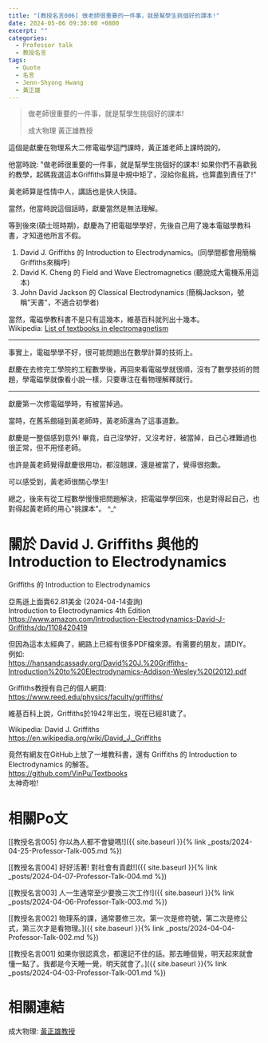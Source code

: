 ```yaml
---
title: "[教授名言006] 做老師很重要的一件事，就是幫學生挑個好的課本!"
date: 2024-05-06 09:30:00 +0800
excerpt: ""
categories:
  - Professor talk
  - 教授名言
tags:
  - Quote
  - 名言
  - Jenn-Shyong Hwang
  - 黃正雄
---
```


> 做老師很重要的一件事，就是幫學生挑個好的課本!
>
> 成大物理 黃正雄教授

這個是獻慶在物理系大二修電磁學這門課時，黃正雄老師上課時說的。

他當時說: "做老師很重要的一件事，就是幫學生挑個好的課本! 如果你們不喜歡我的教學，起碼我選這本Griffiths算是中規中矩了，沒給你亂挑，也算盡到責任了!"

黃老師算是性情中人，講話也是快人快語。

當然，他當時說這個話時，獻慶當然是無法理解。

等到後來(碩士班時期)，獻慶為了把電磁學學好，先後自己用了幾本電磁學教科書，才知道他所言不假。
1. David J. Griffiths 的 Introduction to Electrodynamics。(同學間都會用簡稱Griffiths來稱呼)
2. David K. Cheng 的 Field and Wave Electromagnetics (聽說成大電機系用這本)
3. John David Jackson 的 Classical Electrodynamics (簡稱Jackson，號稱"天書"，不適合初學者)

當然，電磁學教科書不是只有這幾本，維基百科就列出十幾本。  
Wikipedia: [List of textbooks in electromagnetism](<https://en.wikipedia.org/wiki/List_of_textbooks_in_electromagnetism>)  

---

事實上，電磁學學不好，很可能問題出在數學計算的技術上。

獻慶在去修完工學院的工程數學後，再回來看電磁學就很順，沒有了數學技術的問題，學電磁學就像看小說一樣，只要專注在看物理解釋就行。

---

獻慶第一次修電磁學時，有被當掉過。

當時，在舊系館碰到黃老師時，黃老師還為了這事道歉。

獻慶是一整個感到意外! 畢竟，自己沒學好，又沒考好，被當掉，自己心裡難過也很正常，但不用怪老師。

也許是黃老師覺得獻慶很用功，都沒翹課，還是被當了，覺得很抱歉。

可以感受到，黃老師很關心學生!

總之，後來有從工程數學慢慢把問題解決，把電磁學學回來，也是對得起自己，也對得起黃老師的用心"挑課本"。 ^_^

# 關於 David J. Griffiths 與他的 Introduction to Electrodynamics

Griffiths 的 Introduction to Electrodynamics

亞馬遜上面賣62.81美金 (2024-04-14查詢)  
Introduction to Electrodynamics 4th Edition  
<https://www.amazon.com/Introduction-Electrodynamics-David-J-Griffiths/dp/1108420419>

但因為這本太經典了，網路上已經有很多PDF檔來源。有需要的朋友，請DIY。  
例如:  
<https://hansandcassady.org/David%20J.%20Griffiths-Introduction%20to%20Electrodynamics-Addison-Wesley%20(2012).pdf>

Griffiths教授有自己的個人網頁:  
<https://www.reed.edu/physics/faculty/griffiths/>

維基百科上說，Griffiths於1942年出生，現在已經81歲了。  

Wikipedia: David J. Griffiths  
<https://en.wikipedia.org/wiki/David_J._Griffiths>

竟然有網友在GitHub上放了一堆教科書，還有 Griffiths 的 Introduction to Electrodynamics 的解答。  
<https://github.com/VinPu/Textbooks>  
太神奇啦!

# 相關Po文

[[教授名言005] 你以為人都不會變嗎!]({{ site.baseurl }}{% link _posts/2024-04-25-Professor-Talk-005.md %})  

[[教授名言004] 好好活著! 對社會有貢獻!]({{ site.baseurl }}{% link _posts/2024-04-07-Professor-Talk-004.md %})

[[教授名言003] 人一生通常至少要換三次工作!]({{ site.baseurl }}{% link _posts/2024-04-06-Professor-Talk-003.md %})

[[教授名言002] 物理系的課，通常要修三次。第一次是修符號，第二次是修公式，第三次才是看物理。]({{ site.baseurl }}{% link _posts/2024-04-04-Professor-Talk-002.md %})

[[教授名言001] 如果你很認真念，都還記不住的話。那去睡個覺，明天起來就會懂一點了。我都是今天睡一覺，明天就會了。]({{ site.baseurl }}{% link _posts/2024-04-03-Professor-Talk-001.md %})

# 相關連結

成大物理: [黃正雄教授](https://www.phys.ncku.edu.tw/committees-detail/132/)
